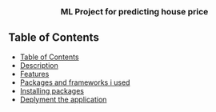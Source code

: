 <br />
<p align="center">

  <h3 align="center">ML Project for predicting house price</h3>
</p>

## Table of Contents

- [Table of Contents](#table-of-contents)
- [Description](#description)
- [Features](#features)
- [Packages and frameworks i used](#packages-and-frameworks-i-used)
- [Installing packages](#installing-packages)
- [Deplyment the application](#deplyment-the-application)